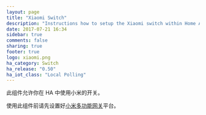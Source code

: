 ```yaml
---
layout: page
title: "Xiaomi Switch"
description: "Instructions how to setup the Xiaomi switch within Home Assistant."
date: 2017-07-21 16:34
sidebar: true
comments: false
sharing: true
footer: true
logo: xiaomi.png
ha_category: Switch
ha_release: "0.50"
ha_iot_class: "Local Polling"
---
```



此组件允许你在 HA 中使用小米的开关。

使用此组件前请先设置好[小米多功能网关](/components/xiaomi/)平台。

